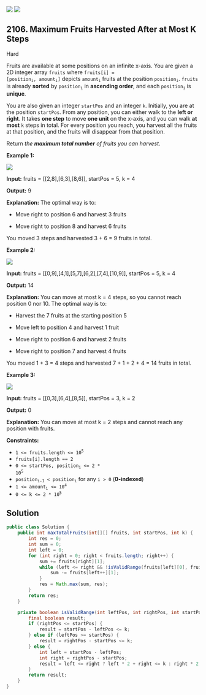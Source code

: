 [![](https://img.shields.io/github/stars/javadev/LeetCode-in-Java?label=Stars&style=flat-square)](https://github.com/javadev/LeetCode-in-Java)
[![](https://img.shields.io/github/forks/javadev/LeetCode-in-Java?label=Fork%20me%20on%20GitHub%20&style=flat-square)](https://github.com/javadev/LeetCode-in-Java/fork)

## 2106\. Maximum Fruits Harvested After at Most K Steps

Hard

Fruits are available at some positions on an infinite x-axis. You are given a 2D integer array `fruits` where <code>fruits[i] = [position<sub>i</sub>, amount<sub>i</sub>]</code> depicts <code>amount<sub>i</sub></code> fruits at the position <code>position<sub>i</sub></code>. `fruits` is already **sorted** by <code>position<sub>i</sub></code> in **ascending order**, and each <code>position<sub>i</sub></code> is **unique**.

You are also given an integer `startPos` and an integer `k`. Initially, you are at the position `startPos`. From any position, you can either walk to the **left or right**. It takes **one step** to move **one unit** on the x-axis, and you can walk **at most** `k` steps in total. For every position you reach, you harvest all the fruits at that position, and the fruits will disappear from that position.

Return _the **maximum total number** of fruits you can harvest_.

**Example 1:**

![](https://assets.leetcode.com/uploads/2021/11/21/1.png)

**Input:** fruits = \[\[2,8],[6,3],[8,6]], startPos = 5, k = 4

**Output:** 9

**Explanation:** The optimal way is to: 

- Move right to position 6 and harvest 3 fruits 

- Move right to position 8 and harvest 6 fruits 
  
You moved 3 steps and harvested 3 + 6 = 9 fruits in total.

**Example 2:**

![](https://assets.leetcode.com/uploads/2021/11/21/2.png)

**Input:** fruits = \[\[0,9],[4,1],[5,7],[6,2],[7,4],[10,9]], startPos = 5, k = 4

**Output:** 14

**Explanation:** You can move at most k = 4 steps, so you cannot reach position 0 nor 10. The optimal way is to: 

- Harvest the 7 fruits at the starting position 5 

- Move left to position 4 and harvest 1 fruit 

- Move right to position 6 and harvest 2 fruits 

- Move right to position 7 and harvest 4 fruits 
  
You moved 1 + 3 = 4 steps and harvested 7 + 1 + 2 + 4 = 14 fruits in total.

**Example 3:**

![](https://assets.leetcode.com/uploads/2021/11/21/3.png)

**Input:** fruits = \[\[0,3],[6,4],[8,5]], startPos = 3, k = 2

**Output:** 0

**Explanation:** You can move at most k = 2 steps and cannot reach any position with fruits.

**Constraints:**

*   <code>1 <= fruits.length <= 10<sup>5</sup></code>
*   `fruits[i].length == 2`
*   <code>0 <= startPos, position<sub>i</sub> <= 2 * 10<sup>5</sup></code>
*   <code>position<sub>i-1</sub> < position<sub>i</sub></code> for any `i > 0` (**0-indexed**)
*   <code>1 <= amount<sub>i</sub> <= 10<sup>4</sup></code>
*   <code>0 <= k <= 2 * 10<sup>5</sup></code>

## Solution

```java
public class Solution {
    public int maxTotalFruits(int[][] fruits, int startPos, int k) {
        int res = 0;
        int sum = 0;
        int left = 0;
        for (int right = 0; right < fruits.length; right++) {
            sum += fruits[right][1];
            while (left <= right && !isValidRange(fruits[left][0], fruits[right][0], startPos, k)) {
                sum -= fruits[left++][1];
            }
            res = Math.max(sum, res);
        }
        return res;
    }

    private boolean isValidRange(int leftPos, int rightPos, int startPos, int k) {
        final boolean result;
        if (rightPos <= startPos) {
            result = startPos - leftPos <= k;
        } else if (leftPos >= startPos) {
            result = rightPos - startPos <= k;
        } else {
            int left = startPos - leftPos;
            int right = rightPos - startPos;
            result = left <= right ? left * 2 + right <= k : right * 2 + left <= k;
        }
        return result;
    }
}
```